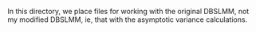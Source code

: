 In this directory, we place files for working with the original DBSLMM, not my modified DBSLMM, ie, that with the asymptotic variance calculations.

